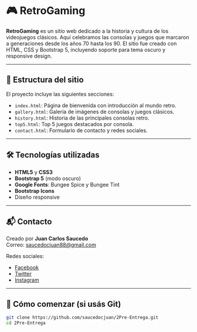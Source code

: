 # 🎮 RetroGaming

**RetroGaming** es un sitio web dedicado a la historia y cultura de los videojuegos clásicos. Aquí celebramos las consolas y juegos que marcaron a generaciones desde los años 70 hasta los 90. El sitio fue creado con HTML, CSS y Bootstrap 5, incluyendo soporte para tema oscuro y responsive design.

---

## 📁 Estructura del sitio

El proyecto incluye las siguientes secciones:

- `index.html`: Página de bienvenida con introducción al mundo retro.
- `gallery.html`: Galería de imágenes de consolas y juegos clásicos.
- `history.html`: Historia de las principales consolas retro.
- `top5.html`: Top 5 juegos destacados por consola.
- `contact.html`: Formulario de contacto y redes sociales.

---

## 🛠️ Tecnologías utilizadas

- **HTML5** y **CSS3**
- **Bootstrap 5** (modo oscuro)
- **Google Fonts**: Bungee Spice y Bungee Tint
- **Bootstrap Icons**
- Diseño responsive

---

## 📬 Contacto

Creado por **Juan Carlos Saucedo**  
Correo: saucedocjuan88@gmail.com

Redes sociales:
- [Facebook](https://facebook.com)
- [Twitter](https://twitter.com)
- [Instagram](https://instagram.com)

---

## 🚀 Cómo comenzar (si usás Git)

```bash
git clone https://github.com/saucedocjuan/2Pre-Entrega.git
cd 2Pre-Entrega

